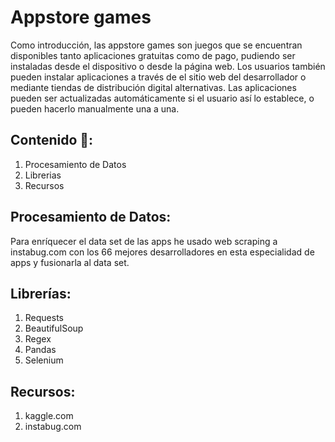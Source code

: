 # Appstore games

Como introducción, las appstore games son juegos que se encuentran disponibles tanto aplicaciones gratuitas como de pago, pudiendo ser instaladas desde el dispositivo o desde la página web. Los usuarios también pueden instalar aplicaciones a través de el sitio web del desarrollador o mediante tiendas de distribución digital alternativas. Las aplicaciones pueden ser actualizadas automáticamente si el usuario así lo establece, o pueden hacerlo manualmente una a una. 

## Contenido 🚀:

1. Procesamiento de Datos
2. Librerias
3. Recursos

## Procesamiento de Datos:

Para enríquecer el data set de las apps he usado web scraping a instabug.com con los 66 mejores desarrolladores en esta especialidad de apps y fusionarla al data set.


## Librerías:

1. Requests
2. BeautifulSoup
3. Regex
4. Pandas
5. Selenium
## Recursos:

1. kaggle.com
2. instabug.com

